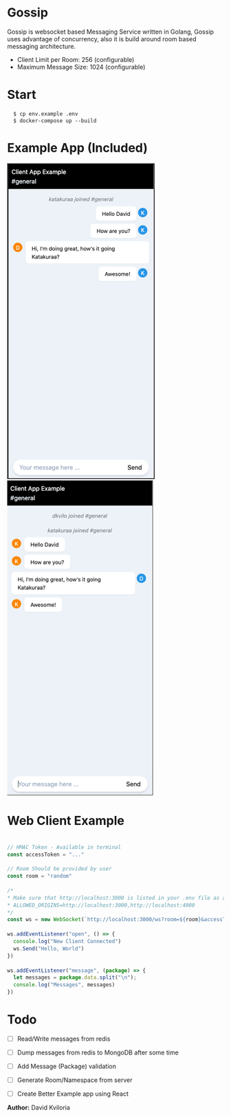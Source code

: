 # Gossip

Gossip is websocket based Messaging Service written in Golang, Gossip uses advantage of concurrency, also it is build around room based messaging architecture.

- Client Limit per Room: 256 (configurable)
- Maximum Message Size: 1024 (configurable)


# Start
```shell
  $ cp env.example .env
  $ docker-compose up --build
```

# Example App (Included)

![Preview Screenshot 1](https://github.com/dkvilo/gossip/blob/master/public/images/chat_s_1.png)
![Preview Screenshot 2](https://github.com/dkvilo/gossip/blob/master/public/images/chat_s_2.png)

# Web Client Example 
```js

// HMAC Token - Available in terminal
const accessToken = "..."

// Room Should be provided by user
const room = "random"

/*
* Make sure that http://localhost:3000 is listed in your .env file as a ALLOWED_ORIGINS
* ALLOWED_ORIGINS=http://localhost:3000,http://localhost:4000 
*/
const ws = new WebSocket(`http://localhost:3000/ws?room=${room}&accessToken=$${accessToken}`);

ws.addEventListener("open", () => {
  console.log("New Client Connected")
  ws.Send("Hello, World")
})

ws.addEventListener("message", (package) => {
  let messages = package.data.split("\n");
  console.log("Messages", messages)
})

```

# Todo
 - [ ] Read/Write messages from redis
 - [ ] Dump messages from redis to MongoDB after some time
 - [ ] Add Message (Package) validation
 - [ ] Generate Room/Namespace from server
 - [ ] Create Better Example app using React


**Author:** David Kviloria


